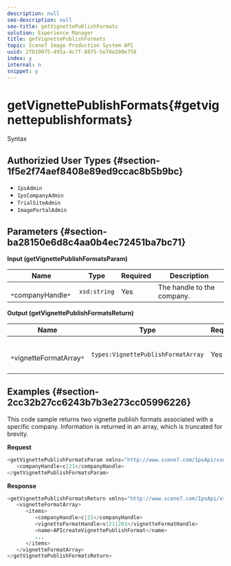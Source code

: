 ```yaml
---
description: null
seo-description: null
seo-title: getVignettePublishFormats
solution: Experience Manager
title: getVignettePublishFormats
topic: Scene7 Image Production System API
uuid: 2fb19075-495a-4c7f-8875-5e78e200e758
index: y
internal: n
snippet: y
---
```


# getVignettePublishFormats{#getvignettepublishformats}

 Syntax 

## Authorizied User Types {#section-1f5e2f74aef8408e89ed9ccac8b5b9bc}

* `IpsAdmin` 
* `IpsCompanyAdmin` 
* `TrialSiteAdmin` 
* `ImagePortalAdmin`

## Parameters {#section-ba28150e6d8c4aa0b4ec72451ba7bc71}

**Input (getVignettePublishFormatsParam)** 

|  Name  | Type  | Required  | Description  |
|---|---|---|---|
|  ` *`companyHandle`*`  | `xsd:string`  | Yes  | The handle to the company.  |

**Output (getVignettePublishFormatsReturn)** 

|  Name  | Type  | Required  | Description  |
|---|---|---|---|
|  ` *`vignetteFormatArray`*`  | `types:VignettePublishFormatArray`  | Yes  | Array of vignette publish formats.  |

## Examples {#section-2cc32b27cc6243b7b3e273cc05996226}

This code sample returns two vignette publish formats associated with a specific company. Information is returned in an array, which is truncated for brevity.

**Request** 

```java
<getVignettePublishFormatsParam xmlns="http://www.scene7.com/IpsApi/xsd/2008-01-15">
   <companyHandle>c|21</companyHandle>
</getVignettePublishFormatsParam>
```

**Response** 

```java
<getVignettePublishFormatsReturn xmlns="http://www.scene7.com/IpsApi/xsd/2008-01-15">
   <vignetteFormatArray>
      <items>
         <companyHandle>c|21</companyHandle>
         <vignetteFormatHandle>v|21|281</vignetteFormatHandle>
         <name>APIcreateVignettePublishFormat</name>
         ...
      </items>
   </vignetteFormatArray>
</getVignettePublishFormatsReturn>
```

